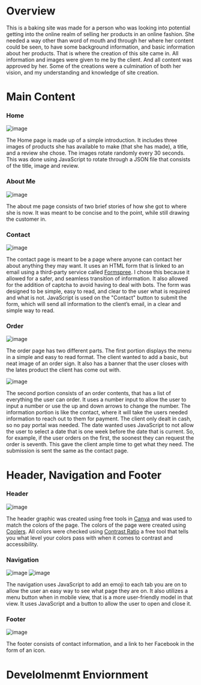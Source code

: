 # Overview
This is a baking site was made for a person who was looking into potential getting into the online realm of selling her products in an online fashion. She needed a way other than word of mouth and through her where her content could be seen, to have some background information, and basic information about her products. That is where the creation of this site came in. All information and images were given to me by the client. And all content was approved by her. Some of the creations were a culmination of both her vision, and my understanding and knowledge of site creation.

# Main Content


### Home

![image](https://github.com/user-attachments/assets/ff309343-87dd-4fce-8439-e99290c30621)

The Home page is made up of a simple introduction. It includes three images of products she has available to make (that she has made), a title, and a review she chose. The images rotate randomly every 30 seconds. This was done using JavaScript to rotate through a JSON file that consists of the title, image and review.


### About Me

![image](https://github.com/user-attachments/assets/85de5b24-92c7-48a1-937b-de6e8de72feb)

The about me page consists of two brief stories of how she got to where she is now. It was meant to be concise and to the point, while still drawing the customer in.

### Contact

![image](https://github.com/user-attachments/assets/081a8d1b-df45-4955-8e43-555d6b492dce)

The contact page is meant to be a page where anyone can contact her about anything they may want. It uses an HTML form that is linked to an email using a third-party service called [Formspree](https://formspree.io/). I chose this because it allowed for a safer, and seamless transition of information. It also allowed for the addition of captcha to avoid having to deal with bots. The form was designed to be simple, easy to read, and clear to the user what is required and what is not. JavaScript is used on the "Contact" button to submit the form, which will send all information to the client’s email, in a clear and simple way to read.

### Order

![image](https://github.com/user-attachments/assets/5d5a6c14-0952-4910-9bce-ea78af383d92)

The order page has two different parts. The first portion displays the menu in a simple and easy to read format. The client wanted to add a basic, but neat image of an order sign. It also has a banner that the user closes with the lates product the client has come out with.


![image](https://github.com/user-attachments/assets/c703e40d-4cc0-44a7-84a8-266a36554857)

The second portion consists of an order contents, that has a list of everything the user can order. It uses a number input to allow the user to input a number or use the up and down arrows to change the number. The information portion is like the contact, where it will take the users needed information to reach out to them for payment. The client only dealt in cash, so no pay portal was needed. The date wanted uses JavaScript to not allow the user to select a date that is one week before the date that is current. So, for example, if the user orders on the first, the soonest they can request the order is seventh. This gave the client ample time to get what they need. The submission is sent the same as the contact page.


# Header, Navigation and Footer

### Header
![image](https://github.com/user-attachments/assets/0f61ad86-ec66-44ec-ae2f-0ebac4cafac9)

The header graphic was created using free tools in [Canva](https://www.canva.com/) and was used to match the colors of the page. The colors of the page were created using [Coolers](https://coolors.co/). All colors were checked using [Contrast Ratio](https://www.siegemedia.com/contrast-ratio?ref=frontendchecklist) a free tool that tells you what level your colors pass with when it comes to contrast and accessibility.


### Navigation
![image](https://github.com/user-attachments/assets/ae024c61-829a-4119-8450-497f01d273c2)
![image](https://github.com/user-attachments/assets/96c51f55-51d3-4917-b651-4339237ce7e6)

The navigation uses JavaScript to add an emoji to each tab you are on to allow the user an easy way to see what page they are on. It also utilizes a menu button when in mobile view, that is a more user-friendly model in that view. It uses JavaScript and a button to allow the user to open and close it.

### Footer
![image](https://github.com/user-attachments/assets/f6cf16b9-0d75-4e56-b91f-667fd6f78b48)

The footer consists of contact information, and a link to her Facebook in the form of an icon.

# Develolmenmt Enviornment
